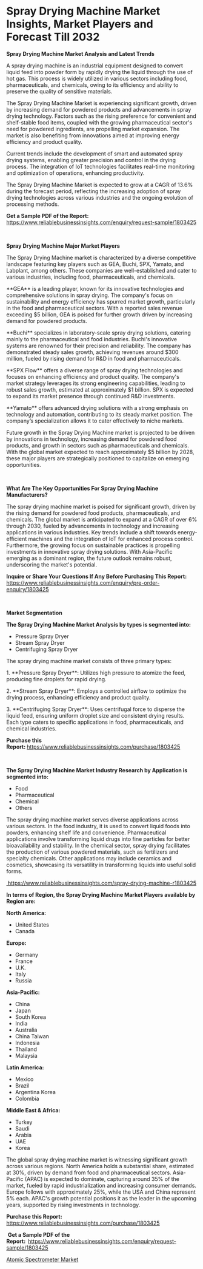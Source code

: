 <p><h1>Spray Drying Machine Market Insights, Market Players and Forecast Till 2032</h1></p><p><strong>Spray Drying Machine Market Analysis and Latest Trends</strong></p>
<p><p>A spray drying machine is an industrial equipment designed to convert liquid feed into powder form by rapidly drying the liquid through the use of hot gas. This process is widely utilized in various sectors including food, pharmaceuticals, and chemicals, owing to its efficiency and ability to preserve the quality of sensitive materials. </p><p>The Spray Drying Machine Market is experiencing significant growth, driven by increasing demand for powdered products and advancements in spray drying technology. Factors such as the rising preference for convenient and shelf-stable food items, coupled with the growing pharmaceutical sector's need for powdered ingredients, are propelling market expansion. The market is also benefiting from innovations aimed at improving energy efficiency and product quality. </p><p>Current trends include the development of smart and automated spray drying systems, enabling greater precision and control in the drying process. The integration of IoT technologies facilitates real-time monitoring and optimization of operations, enhancing productivity. </p><p>The Spray Drying Machine Market is expected to grow at a CAGR of 13.6% during the forecast period, reflecting the increasing adoption of spray drying technologies across various industries and the ongoing evolution of processing methods.</p></p>
<p><strong>Get a Sample PDF of the Report:&nbsp;</strong> <a href="https://www.reliablebusinessinsights.com/enquiry/request-sample/1803425?utm_campaign=2350&utm_medium=2&utm_source=Github&utm_content=ia&utm_term=19022025&utm_id=spray-drying-machine">https://www.reliablebusinessinsights.com/enquiry/request-sample/1803425</a></p>
<p>&nbsp;</p>
<p><strong>Spray Drying Machine Major Market Players</strong></p>
<p><p>The Spray Drying Machine market is characterized by a diverse competitive landscape featuring key players such as GEA, Buchi, SPX, Yamato, and Labplant, among others. These companies are well-established and cater to various industries, including food, pharmaceuticals, and chemicals.</p><p>**GEA** is a leading player, known for its innovative technologies and comprehensive solutions in spray drying. The company's focus on sustainability and energy efficiency has spurred market growth, particularly in the food and pharmaceutical sectors. With a reported sales revenue exceeding $5 billion, GEA is poised for further growth driven by increasing demand for powdered products.</p><p>**Buchi** specializes in laboratory-scale spray drying solutions, catering mainly to the pharmaceutical and food industries. Buchi's innovative systems are renowned for their precision and reliability. The company has demonstrated steady sales growth, achieving revenues around $300 million, fueled by rising demand for R&D in food and pharmaceuticals.</p><p>**SPX Flow** offers a diverse range of spray drying technologies and focuses on enhancing efficiency and product quality. The company's market strategy leverages its strong engineering capabilities, leading to robust sales growth, estimated at approximately $1 billion. SPX is expected to expand its market presence through continued R&D investments.</p><p>**Yamato** offers advanced drying solutions with a strong emphasis on technology and automation, contributing to its steady market position. The company’s specialization allows it to cater effectively to niche markets.</p><p>Future growth in the Spray Drying Machine market is projected to be driven by innovations in technology, increasing demand for powdered food products, and growth in sectors such as pharmaceuticals and chemicals. With the global market expected to reach approximately $5 billion by 2028, these major players are strategically positioned to capitalize on emerging opportunities.</p></p>
<p>&nbsp;</p>
<p><strong>What Are The Key Opportunities For Spray Drying Machine Manufacturers?</strong></p>
<p><p>The spray drying machine market is poised for significant growth, driven by the rising demand for powdered food products, pharmaceuticals, and chemicals. The global market is anticipated to expand at a CAGR of over 6% through 2030, fueled by advancements in technology and increasing applications in various industries. Key trends include a shift towards energy-efficient machines and the integration of IoT for enhanced process control. Furthermore, the growing focus on sustainable practices is propelling investments in innovative spray drying solutions. With Asia-Pacific emerging as a dominant region, the future outlook remains robust, underscoring the market's potential.</p></p>
<p><strong>Inquire or Share Your Questions If Any Before Purchasing This Report:</strong> <a href="https://www.reliablebusinessinsights.com/enquiry/pre-order-enquiry/1803425?utm_campaign=2350&utm_medium=2&utm_source=Github&utm_content=ia&utm_term=19022025&utm_id=spray-drying-machine">https://www.reliablebusinessinsights.com/enquiry/pre-order-enquiry/1803425</a></p>
<p>&nbsp;</p>
<p><strong>Market Segmentation</strong></p>
<p><strong>The Spray Drying Machine Market Analysis by types is segmented into:</strong></p>
<p><ul><li>Pressure Spray Dryer</li><li>Stream Spray Dryer</li><li>Centrifuging Spray Dryer</li></ul></p>
<p><p>The spray drying machine market consists of three primary types: </p><p>1. **Pressure Spray Dryer**: Utilizes high pressure to atomize the feed, producing fine droplets for rapid drying. </p><p>2. **Stream Spray Dryer**: Employs a controlled airflow to optimize the drying process, enhancing efficiency and product quality. </p><p>3. **Centrifuging Spray Dryer**: Uses centrifugal force to disperse the liquid feed, ensuring uniform droplet size and consistent drying results. Each type caters to specific applications in food, pharmaceuticals, and chemical industries.</p></p>
<p><strong>Purchase this Report:&nbsp;</strong><a href="https://www.reliablebusinessinsights.com/purchase/1803425?utm_campaign=2350&utm_medium=2&utm_source=Github&utm_content=ia&utm_term=19022025&utm_id=spray-drying-machine">https://www.reliablebusinessinsights.com/purchase/1803425</a></p>
<p>&nbsp;</p>
<p><strong>The Spray Drying Machine Market Industry Research by Application is segmented into:</strong></p>
<p><ul><li>Food</li><li>Pharmaceutical</li><li>Chemical</li><li>Others</li></ul></p>
<p><p>The spray drying machine market serves diverse applications across various sectors. In the food industry, it is used to convert liquid foods into powders, enhancing shelf life and convenience. Pharmaceutical applications involve transforming liquid drugs into fine particles for better bioavailability and stability. In the chemical sector, spray drying facilitates the production of various powdered materials, such as fertilizers and specialty chemicals. Other applications may include ceramics and cosmetics, showcasing its versatility in transforming liquids into useful solid forms.</p></p>
<p><a href="https://www.reliablebusinessinsights.com/spray-drying-machine-r1803425?utm_campaign=2350&utm_medium=2&utm_source=Github&utm_content=ia&utm_term=19022025&utm_id=spray-drying-machine">&nbsp;https://www.reliablebusinessinsights.com/spray-drying-machine-r1803425</a></p>
<p><strong>In terms of Region, the Spray Drying Machine Market Players available by Region are:</strong></p>
<p>
    <p> <strong> North America: </strong>
        <ul>
            <li>United States</li>
            <li>Canada</li>
        </ul>
        </p> 
    <p> <strong> Europe: </strong>
        <ul>
            <li>Germany</li>
            <li>France</li>
            <li>U.K.</li>
            <li>Italy</li>
            <li>Russia</li>
        </ul>
        </p> 
    <p> <strong> Asia-Pacific: </strong>
        <ul>
            <li>China</li>
            <li>Japan</li>
            <li>South Korea</li>
            <li>India</li>
            <li>Australia</li>
            <li>China Taiwan</li>
            <li>Indonesia</li>
            <li>Thailand</li>
            <li>Malaysia</li>
        </ul>
        </p> 
    <p> <strong> Latin America: </strong>
        <ul>
            <li>Mexico</li>
            <li>Brazil</li>
            <li>Argentina Korea</li>
            <li>Colombia</li>
        </ul>
        </p> 
    <p> <strong> Middle East & Africa: </strong>
        <ul>
            <li>Turkey</li>
            <li>Saudi</li>
            <li>Arabia</li>
            <li>UAE</li>
            <li>Korea</li>
        </ul>
    </p>
    </p>
<p><p>The global spray drying machine market is witnessing significant growth across various regions. North America holds a substantial share, estimated at 30%, driven by demand from food and pharmaceutical sectors. Asia-Pacific (APAC) is expected to dominate, capturing around 35% of the market, fueled by rapid industrialization and increasing consumer demands. Europe follows with approximately 25%, while the USA and China represent 5% each. APAC's growth potential positions it as the leader in the upcoming years, supported by rising investments in technology.</p></p>
<p><strong>Purchase this Report: </strong><a href="https://www.reliablebusinessinsights.com/purchase/1803425?utm_campaign=2350&utm_medium=2&utm_source=Github&utm_content=ia&utm_term=19022025&utm_id=spray-drying-machine">https://www.reliablebusinessinsights.com/purchase/1803425</a></p>
<p>&nbsp;<strong>Get a Sample PDF of the Report:&nbsp;&nbsp;</strong><a href="https://www.reliablebusinessinsights.com/enquiry/request-sample/1803425?utm_campaign=2350&utm_medium=2&utm_source=Github&utm_content=ia&utm_term=19022025&utm_id=spray-drying-machine">https://www.reliablebusinessinsights.com/enquiry/request-sample/1803425</a></p>
<p><strong></strong></p>
<p><p><a href="https://github.com/bolalfredia7777/Market-Research-Report-List-1/blob/main/atomic-spectrometer-market.md?utm_campaign=2350&utm_medium=2&utm_source=Github&utm_content=ia&utm_term=19022025&utm_id=spray-drying-machine">Atomic Spectrometer Market</a></p></p>